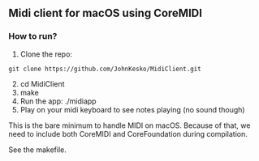 ## Midi client for macOS using CoreMIDI

### How to run?

1. Clone the repo:

```
git clone https://github.com/JohnKesko/MidiClient.git
```

2. cd MidiClient
3. make
4. Run the app: ./midiapp
5. Play on your midi keyboard to see notes playing (no sound though)

This is the bare minimum to handle MIDI on macOS.
Because of that, we need to include both CoreMIDI and CoreFoundation during compilation.

See the makefile.
